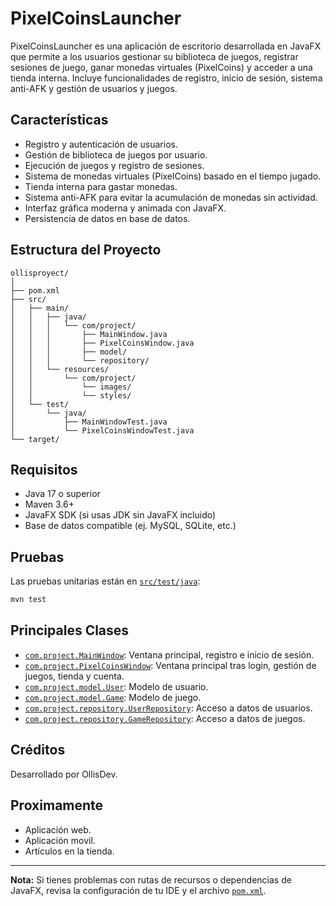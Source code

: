 # PixelCoinsLauncher

PixelCoinsLauncher es una aplicación de escritorio desarrollada en JavaFX que permite a los usuarios gestionar su biblioteca de juegos, registrar sesiones de juego, ganar monedas virtuales (PixelCoins) y acceder a una tienda interna. Incluye funcionalidades de registro, inicio de sesión, sistema anti-AFK y gestión de usuarios y juegos.

## Características

- Registro y autenticación de usuarios.
- Gestión de biblioteca de juegos por usuario.
- Ejecución de juegos y registro de sesiones.
- Sistema de monedas virtuales (PixelCoins) basado en el tiempo jugado.
- Tienda interna para gastar monedas.
- Sistema anti-AFK para evitar la acumulación de monedas sin actividad.
- Interfaz gráfica moderna y animada con JavaFX.
- Persistencia de datos en base de datos.

## Estructura del Proyecto

```
ollisproyect/
│
├── pom.xml
├── src/
│   ├── main/
│   │   ├── java/
│   │   │   └── com/project/
│   │   │       ├── MainWindow.java
│   │   │       ├── PixelCoinsWindow.java
│   │   │       ├── model/
│   │   │       └── repository/
│   │   └── resources/
│   │       └── com/project/
│   │           └── images/
│   │           └── styles/
│   └── test/
│       └── java/
│           ├── MainWindowTest.java
│           └── PixelCoinsWindowTest.java
└── target/
```

## Requisitos

- Java 17 o superior
- Maven 3.6+
- JavaFX SDK (si usas JDK sin JavaFX incluido)
- Base de datos compatible (ej. MySQL, SQLite, etc.)


## Pruebas

Las pruebas unitarias están en [`src/test/java`](src/test/java):

```sh
mvn test
```

## Principales Clases

- [`com.project.MainWindow`](src/main/java/com/project/MainWindow.java): Ventana principal, registro e inicio de sesión.
- [`com.project.PixelCoinsWindow`](src/main/java/com/project/PixelCoinsWindow.java): Ventana principal tras login, gestión de juegos, tienda y cuenta.
- [`com.project.model.User`](src/main/java/com/project/model/User.java): Modelo de usuario.
- [`com.project.model.Game`](src/main/java/com/project/model/Game.java): Modelo de juego.
- [`com.project.repository.UserRepository`](src/main/java/com/project/repository/UserRepository.java): Acceso a datos de usuarios.
- [`com.project.repository.GameRepository`](src/main/java/com/project/repository/GameRepository.java): Acceso a datos de juegos.

## Créditos

Desarrollado por OllisDev.

## Proximamente

- Aplicación web.
- Aplicación movil.
- Artículos en la tienda.

---

**Nota:** Si tienes problemas con rutas de recursos o dependencias de JavaFX, revisa la configuración de tu IDE y el archivo [`pom.xml`](pom.xml).
